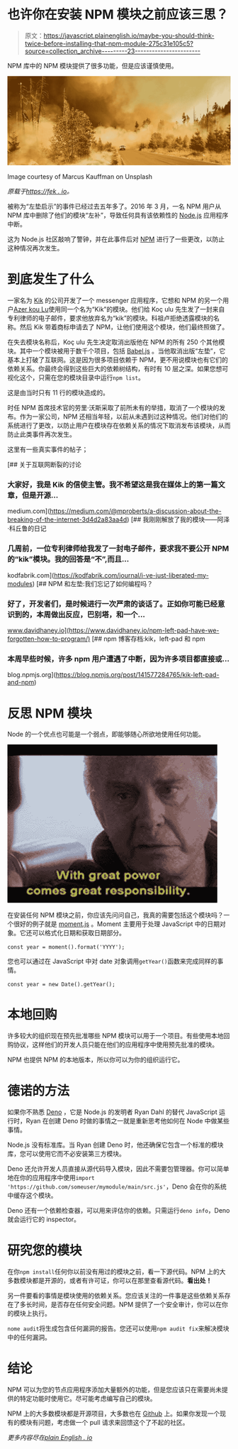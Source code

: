 # 也许你在安装 NPM 模块之前应该三思？

> 原文：<https://javascript.plainenglish.io/maybe-you-should-think-twice-before-installing-that-npm-module-275c31e105c5?source=collection_archive---------23----------------------->

NPM 库中的 NPM 模块提供了很多功能，但是应该谨慎使用。

![](img/45c2756e2ecdf792f9eaaf599b80e260.png)

Image courtesy of Marcus Kauffman on Unsplash

*原载于*[*https://fek . io*](https://fek.io/blog/maybe-you-should-think-twice-before-installing-that-npm-module/)*。*

被称为“左垫启示”的事件已经过去五年多了。2016 年 3 月，一名 NPM 用户从 NPM 库中删除了他们的模块“左补”，导致任何具有该依赖性的 [Node.js](https://nodejs.org) 应用程序中断。

这为 Node.js 社区敲响了警钟，并在此事件后对 [NPM](https://www.npmjs.com/) 进行了一些更改，以防止这种情况再次发生。

# 到底发生了什么

一家名为 [Kik](https://www.kik.com/) 的公司开发了一个 messenger 应用程序，它想和 NPM 的另一个用户[Azer kou Lu](https://www.kodfabrik.com/)使用同一个名为“Kik”的模块。他们给 Koç ulu 先生发了一封来自专利律师的电子邮件，要求他放弃名为“kik”的模块。科祖卢拒绝透露模块的名称。然后 Kik 带着商标申请去了 NPM，让他们使用这个模块，他们最终照做了。

在失去模块名称后，Koç ulu 先生决定取消出版他在 NPM 的所有 250 个其他模块。其中一个模块被用于数千个项目，包括 [Babel.js](https://www.npmjs.com/package/@babel/runtime) 。当他取消出版“左垫”，它基本上打破了互联网。这是因为很多项目依赖于 NPM，更不用说模块也有它们的依赖关系。你最终会得到这些巨大的依赖树结构，有时有 10 层之深。如果您想可视化这个，只需在您的模块目录中运行`npm list`。

这是由当时只有 11 行的模块造成的。

时任 NPM 首席技术官的劳里·沃斯采取了前所未有的举措，取消了一个模块的发布。作为一家公司，NPM 还相当年轻，以前从未遇到过这种情况。他们对他们的系统进行了更改，以防止用户在模块存在依赖关系的情况下取消发布该模块，从而防止此类事件再次发生。

这里有一些真实事件的帖子；

 [## 关于互联网断裂的讨论

### 大家好，我是 Kik 的信使主管。我不希望这是我在媒体上的第一篇文章，但是开源…

medium.com](https://medium.com/@mproberts/a-discussion-about-the-breaking-of-the-internet-3d4d2a83aa4d)  [## 我刚刚解放了我的模块——阿泽·科丘鲁的日记

### 几周前，一位专利律师给我发了一封电子邮件，要求我不要公开 NPM 的“kik”模块。我的回答是“不”,而且…

kodfabrik.com](https://kodfabrik.com/journal/i-ve-just-liberated-my-modules) [](https://www.davidhaney.io/npm-left-pad-have-we-forgotten-how-to-program/) [## NPM 和左垫:我们忘记了如何编程吗？

### 好了，开发者们，是时候进行一次严肃的谈话了。正如你可能已经意识到的，本周做出反应，巴别塔，和一个…

www.davidhaney.io](https://www.davidhaney.io/npm-left-pad-have-we-forgotten-how-to-program/) [](https://blog.npmjs.org/post/141577284765/kik-left-pad-and-npm) [## npm 博客存档:kik，left-pad 和 npm

### 本周早些时候，许多 npm 用户遭遇了中断，因为许多项目都直接或…

blog.npmjs.org](https://blog.npmjs.org/post/141577284765/kik-left-pad-and-npm) 

# 反思 NPM 模块

Node 的一个优点也可能是一个弱点，即能够随心所欲地使用任何功能。

![](img/a6e3ced3828e157c6d28495c0652ea95.png)

在安装任何 NPM 模块之前，你应该先问问自己，我真的需要包括这个模块吗？一个很好的例子就是 [moment.js](https://momentjs.com/) 。Moment 主要用于处理 JavaScript 中的日期对象。它还可以格式化日期和获取日期部分。

```
const year = moment().format('YYYY');
```

您也可以通过在 JavaScript 中对 date 对象调用`getYear()`函数来完成同样的事情。

```
const year = new Date().getYear();
```

# 本地回购

许多较大的组织现在预先批准哪些 NPM 模块可以用于一个项目。有些使用本地回购协议，这样他们的开发人员只能在他们的应用程序中使用预先批准的模块。

NPM 也提供 NPM 的本地版本，所以你可以为你的组织运行它。

# 德诺的方法

如果你不熟悉 [Deno](https://deno.land/) ，它是 Node.js 的发明者 Ryan Dahl 的替代 JavaScript 运行时，Ryan 在创建 Deno 时做的事情之一就是重新思考他如何在 Node 中做某些事情。

Node.js 没有标准库。当 Ryan 创建 Deno 时，他还确保它包含一个标准的模块库，您可以使用它而不必安装第三方模块。

Deno 还允许开发人员直接从源代码导入模块，因此不需要包管理器。你可以简单地在你的应用程序中使用`import 'https://github.com/someuser/mymodule/main/src.js'`，Deno 会在你的系统中缓存这个模块。

Deno 还有一个依赖检查器，可以用来评估你的依赖。只需运行`deno info`，Deno 就会运行它的 inspector。

# 研究您的模块

在你`npm install`任何你以前没有用过的模块之前，看一下源代码。NPM 上的大多数模块都是开源的，或者有许可证，你可以在那里查看源代码。**看出处！**

另一件要看的事情是模块使用的依赖关系。您应该关注的一件事是这些依赖关系存在了多长时间，是否存在任何安全问题。NPM 提供了一个安全审计，你可以在你的模块上执行。

`nome audit`将生成包含任何漏洞的报告。您还可以使用`npm audit fix`来解决模块中的任何漏洞。

# 结论

NPM 可以为您的节点应用程序添加大量额外的功能，但是您应该只在需要尚未提供的特定功能时使用它。尽可能考虑编写自己的模块。

NPM 上的大多数模块都是开源项目，大多数也在 [Github](https://github.com) 上。如果你发现一个现有的模块有问题，考虑做一个 pull 请求来回馈这个了不起的社区。

*更多内容尽在*[*plain English . io*](http://plainenglish.io/)